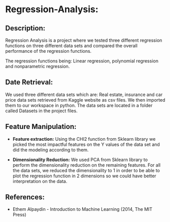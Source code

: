 # **Regression-Analysis:**

## Description:
  Regression Analysis is a project where we tested three different regression functions on three different data sets and compared the overall performance of the regression         functions.

  The regression functions being: Linear regression, polynomial regression and nonparametric regression.

## Date Retrieval:
  We used three different data sets which are: Real estate, insurance and car price data sets retrieved from Kaggle website as csv files. We then imported them to our workspace in python.
The data sets are located in a folder called Datasets in the project files.

## Feature Manipulation:
   - **Feature extraction:**
      Using the CHI2 function from Sklearn library we picked the most impactful features on the Y values of the data set and did the modeling according to them.

  - **Dimensionality Reduction:**
    We used PCA from Sklearn library to perform the dimensionality reduction on the remaining features. For all the data sets, we reduced the dimensionality to 1 in order to be able to plot the regression function in 2 dimensions so we could have better interpretation on the data.

## References:
  - Ethem Alpaydin - Introduction to Machine Learning (2014, The MIT Press)
